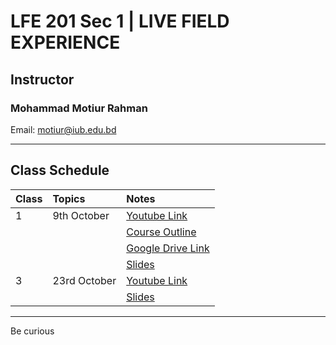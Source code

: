 # LFE 201 Sec 1 | LIVE FIELD EXPERIENCE

## Instructor
### Mohammad Motiur Rahman
Email: motiur@iub.edu.bd
* * * 

## Class Schedule

| Class   | Topics       | Notes                                                                                                          | 
|:--------|:-------------|:---------------------------------------------------------------------------------------------------------------|
| 1       | 9th October  | [Youtube Link](https://youtu.be/LQ81uqzHOko)                                |
|         |              |[Course Outline](https://drive.google.com/file/d/1FrrfvzfCMVyOCrV_OIXfdxOnqRG8a5cq/view?usp=sharing)|
|         |              | [Google Drive Link](https://docs.google.com/spreadsheets/d/1wEtAeDb3P3jWEOukJgNAK1zclaUj-2J_kKnX10iZiQc/edit?usp=sharing)|
|         |              |[Slides](https://docs.google.com/presentation/d/1tsTYrY7KIQa_ZDXanrWPv2LVNIgi4I5TJ3x6KnxWcHs/edit?usp=sharing) |
| 3       | 23rd October | [Youtube Link](https://drive.google.com/file/d/16WVBpDFEXWWjCH_-DXxKcsUqolzSptPQ/view?usp=sharing)                                |
|         |              | [Slides](https://docs.google.com/presentation/d/1WPrLrQnoHijvch5EARdN5r2odEsJdglhCslieOuqN-o/edit?usp=sharing)|


* * *

Be curious
